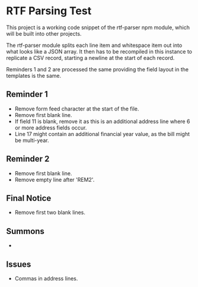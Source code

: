# RTF Parsing Test

This project is a working code snippet of the rtf-parser npm module, which will be built into other projects.

The rtf-parser module splits each line item and whitespace item out into what looks like a JSON array. It then has to be recompiled in this instance to replicate a CSV record, starting a newline at the start of each record.

Reminders 1 and 2 are processed the same providing the field layout in the templates is the same.

## Reminder 1

- Remove form feed character at the start of the file.
- Remove first blank line.
- If field 11 is blank, remove it as this is an additional address line where 6 or more address fields occur.
- Line 17 might contain an additional financial year value, as the bill might be multi-year.

## Reminder 2

- Remove first blank line.
- Remove empty line after 'REM2'. 

## Final Notice

- Remove first two blank lines.

## Summons
- 

## Issues

- Commas in address lines.
